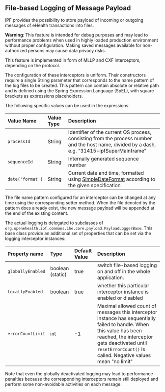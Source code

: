 
## File-based Logging of Message Payload

IPF provides the possibility to store payload of incoming or outgoing messages of eHealth transactions into files.

**Warning**:
This feature is intended for debug purposes and may lead to performance problems when used in highly loaded production environment without proper configuration.
Making saved messages available for non-authorized persons may cause data privacy risks.

This feature is implemented in form of MLLP and CXF interceptors, depending on the protocol. 

The configuration of these interceptors is uniform. Their constructors require a single String parameter that corresponds to the name pattern 
of the log files to be created. This pattern can contain absolute or relative path and is defined using the Spring Expression Language (SpEL), 
with square brackets as expressions placeholders. 

The following specific values can be used in the expressions:

| Value Name          | Value Type | Description
|:--------------------|:-----------|:----------------------------------------------------------------
| `processId`         | String     | Identifier of the current OS process, consisting from the process number and the host name, divided by a dash, e.g. "31415-ipfSuperMainframe"
| `sequenceId`        | String     | Internally generated sequence number
| `date('format')`    | String     | Current date and time, formatted using [SimpleDateFormat](http://docs.oracle.com/javase/6/docs/api/java/text/SimpleDateFormat.html) according to the given specification 

The file name pattern configured for an interceptor can be changed at any time using the corresponding setter method. 
When the file denoted by the pattern does already exist, the new message payload will be appended at the end of the existing content.

The actual logging is delegated to subclasses of `org.openehealth.ipf.commons.ihe.core.payload.PayloadLoggerBase`. This base class provide
an additional set of properties that can be set via the logging interceptor instances:


| Property name       | Type            | Default Value   | Description                                                                    |
|:--------------------|:----------------|:----------------|:-------------------------------------------------------------------------------|
| `globallyEnabled`   | boolean (static)| true            | switch file-based logging on and off in the whole application. 
| `locallyEnabled`    | boolean         | true            | whether this particular interceptor instance is enabled or disabled 
| `errorCountLimit`   | int             | -1              | Maximal allowed count of messages this interceptor instance has sequentially failed to handle. When this value has been reached, the interceptor gets deactivated until `resetErrorCount()` is called. Negative values mean "no limit" 

Note that even the globally deactivated logging may lead to performance penalties because the corresponding interceptors remain still deployed and perform some non-avoidable activities on each message.